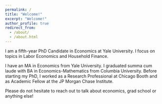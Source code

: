 ```yaml
---
permalink: /
title: "Welcome!"
excerpt: "Welcome!"
author_profile: true
redirect_from: 
  - /about/
  - /about.html
---
```

I am a fifth-year PhD Candidate in Economics at Yale University. I focus on topics in Labor Economics and Household Finance. 

I have an MA in Economics from Yale University. I graduated summa cum laude with BA in Economics-Mathematics from Columbia University. Before starting my PhD, I worked as a Research Professional at Chicago Booth and as Academic Fellow at the JP Morgan Chase Institute. 

Please do not hesitate to reach out to talk about economics, grad school or anything else!

